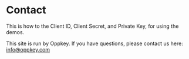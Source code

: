 # Contact

This is how to the Client ID, Client Secret, and Private Key, for using the demos.

This site is run by Oppkey. If you have questions, please contact us here: info@oppkey.com